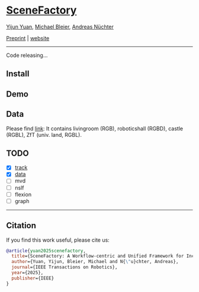# [SceneFactory](https://jarrome.github.io/SceneFactory)

[Yijun Yuan](https://jarrome.github.io/), [Michael Bleier](https://www.informatik.uni-wuerzburg.de/robotics/team/bleier/), [Andreas Nüchter](https://www.informatik.uni-wuerzburg.de/robotics/team/nuechter/)

[Preprint](https://arxiv.org/abs/2405.07847) |  [website](https://jarrome.github.io/SceneFactory/)


---

Code releasing...

## Install

## Demo

## Data
Please find [link](https://robotik.informatik.uni-wuerzburg.de/telematics/3dscans/):
It contains livingroom (RGB), roboticshall (RGBD), castle (RGBL), ZfT (univ. land, RGBL).


## TODO
- [x] [track](https://github.com/Jarrome/SceneFactory-tracker)
- [x] [data](https://robotik.informatik.uni-wuerzburg.de/telematics/3dscans/)
- [ ] mvd
- [ ] nslf
- [ ] flexion
- [ ] graph

---
## Citation
If you find this work useful, please cite us:
```bibtex
@article{yuan2025scenefactory,
  title={SceneFactory: A Workflow-centric and Unified Framework for Incremental Scene Modeling},
  author={Yuan, Yijun, Bleier, Michael and N{\"u}chter, Andreas},
  journal={IEEE Transactions on Robotics},
  year={2025},
  publisher={IEEE}
}
```
